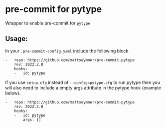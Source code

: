 # pre-commit for pytype
Wrapper to enable pre-commit for `pytype`

## Usage:
In your `.pre-commit-config.yaml` include the following block.

```
-   repo: https://github.com/mattseymour/pre-commit-pytype
    rev: 2022.2.8
    hooks:
    -   id: pytype
```

If you use `setup.cfg` instead of `--config=pytype.cfg` to run pytype then you will also need to include a empty args attribute in the pytype hook (example below).

```
-   repo: https://github.com/mattseymour/pre-commit-pytype
    rev: 2022.2.8
    hooks:
    -   id: pytype
        args: []
```

